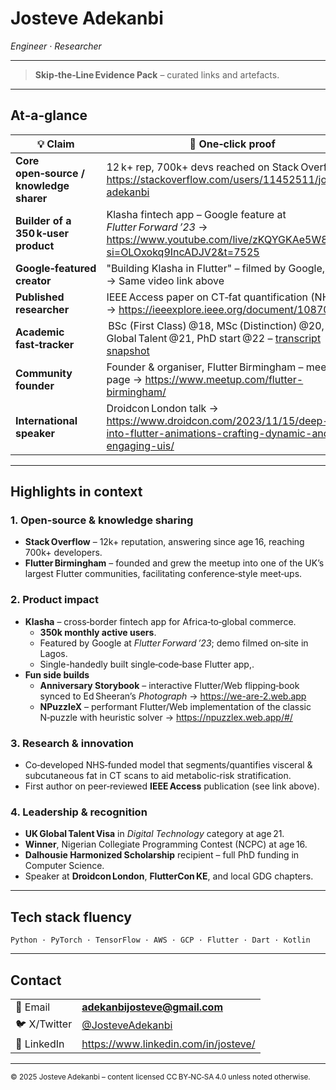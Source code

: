 # Josteve Adekanbi  
*Engineer · Researcher*

---

> **Skip‑the‑Line Evidence Pack** – curated links and artefacts.

---

## At‑a‑glance

| 💡 Claim | 🔗 One‑click proof |
|----------|-------------------|
| **Core open‑source / knowledge sharer** | 12 k+ rep, 700k+ devs reached on Stack Overflow → <https://stackoverflow.com/users/11452511/josteve-adekanbi> |
| **Builder of a 350 k‑user product** | Klasha fintech app – Google feature at *Flutter Forward ’23* → <https://www.youtube.com/live/zKQYGKAe5W8?si=OLOxokq9IncADJV2&t=7525> |
| **Google‑featured creator** | "Building Klasha in Flutter" – filmed by Google, Lagos → Same video link above |
| **Published researcher** | IEEE Access paper on CT‑fat quantification (NHS UK) → <https://ieeexplore.ieee.org/document/10870231> |
| **Academic fast‑tracker** | BSc (First Class) @18, MSc (Distinction) @20, UK Global Talent @21, PhD start @22 – [transcript snapshot](https://github.com/JosteveGit/me/blob/main/docs/JOSTEVE%20ADEKANBI%20-%20FULL%20TRANSCRIPT%20.pdf) |
| **Community founder** | Founder & organiser, Flutter Birmingham – meetup page → <https://www.meetup.com/flutter-birmingham/> |
| **International speaker** | Droidcon London talk → <https://www.droidcon.com/2023/11/15/deep-dive-into-flutter-animations-crafting-dynamic-and-engaging-uis/> |

---

## Highlights in context

### 1. Open‑source & knowledge sharing
* **Stack Overflow** – 12k+ reputation, answering since age 16, reaching 700k+ developers.  
* **Flutter Birmingham** – founded and grew the meetup into one of the UK’s largest Flutter communities, facilitating conference‑style meet‑ups.

### 2. Product impact
* **Klasha** – cross‑border fintech app for Africa‑to‑global commerce.  
  * **350k monthly active users**.
  * Featured by Google at *Flutter Forward ’23*; demo filmed on‑site in Lagos.  
  * Single-handedly built single‑code‑base Flutter app,.
* **Fun side builds**  
  * **Anniversary Storybook** – interactive Flutter/Web flipping‑book synced to Ed Sheeran’s *Photograph* → <https://we-are-2.web.app>  
  * **NPuzzleX** – performant Flutter/Web implementation of the classic N‑puzzle with heuristic solver → <https://npuzzlex.web.app/#/>

### 3. Research & innovation
* Co‑developed NHS‑funded model that segments/quantifies visceral & subcutaneous fat in CT scans to aid metabolic‑risk stratification.  
* First author on peer‑reviewed **IEEE Access** publication (see link above).

### 4. Leadership & recognition
* **UK Global Talent Visa** in *Digital Technology* category at age 21.  
* **Winner**, Nigerian Collegiate Programming Contest (NCPC) at age 16.  
* **Dalhousie Harmonized Scholarship** recipient – full PhD funding in Computer Science.  
* Speaker at **Droidcon London**, **FlutterCon KE**, and local GDG chapters.

---

## Tech stack fluency
`Python · PyTorch · TensorFlow · AWS · GCP · Flutter · Dart · Kotlin`

---

## Contact

| | |
|---|---|
| 📧 Email | **adekanbijosteve@gmail.com** |
| 🐦 X/Twitter | [@JosteveAdekanbi](https://twitter.com/JosteveAdekanbi) |
| 🔗 LinkedIn | <https://www.linkedin.com/in/josteve/> |

---

<sub>© 2025 Josteve Adekanbi – content licensed CC BY‑NC‑SA 4.0 unless noted otherwise.</sub>
